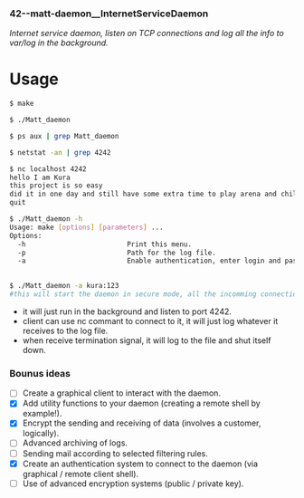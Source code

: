### 42--matt-daemon__InternetServiceDaemon
*Internet service daemon, listen on TCP connections and log all the info to var/log in the background.*

# Usage

```sh
$ make

$ ./Matt_daemon

$ ps aux | grep Matt_daemon

$ netstat -an | grep 4242

$ nc localhost 4242
hello I am Kura
this project is so easy
did it in one day and still have some extra time to play arena and chill.
quit

$ ./Matt_daemon -h
Usage: make [options] [parameters] ...
Options:
  -h                         Print this menu.
  -p                         Path for the log file.
  -a                         Enable authentication, enter login and password seperated by ':'
  

$ ./Matt_daemon -a kura:123
#this will start the daemon in secure mode, all the incomming connection will need to authenticate first.
```
* it will just run in the background and listen to port 4242.
* client can use nc commant to connect to it, it will just log whatever it receives to the log file.
* when receive termination signal, it will log to the file and shut itself down.

### Bounus ideas
- [ ] Create a graphical client to interact with the daemon.
- [x] Add utility functions to your daemon (creating a remote shell by
example!).
- [x] Encrypt the sending and receiving of data (involves a customer, logically).
- [ ] Advanced archiving of logs.
- [ ] Sending mail according to selected filtering rules.
- [x] Create an authentication system to connect to the daemon (via graphical / remote client
shell).
- [ ] Use of advanced encryption systems (public / private key).
